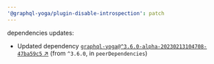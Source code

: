 ```yaml
---
'@graphql-yoga/plugin-disable-introspection': patch
---
```

dependencies updates:
  - Updated dependency [`graphql-yoga@^3.6.0-alpha-20230213104708-47ba59c5` ↗︎](https://www.npmjs.com/package/graphql-yoga/v/3.6.0) (from `^3.6.0`, in `peerDependencies`)
